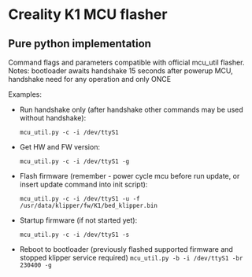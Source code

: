 # Creality K1 MCU flasher
## Pure python implementation

Command flags and parameters compatible with official mcu_util flasher.
Notes:
bootloader awaits handshake 15 seconds after powerup MCU,
handshake need for any operation and only ONCE

Examples:
 - Run handshake only (after handshake other commands may be used without handshake):

    `mcu_util.py -c -i /dev/ttyS1`

- Get HW and FW version:

    `mcu_util.py -c -i /dev/ttyS1 -g`

- Flash firmware (remember - power cycle mcu before run update, or insert update command into init script):

    `mcu_util.py -c -i /dev/ttyS1 -u -f /usr/data/klipper/fw/K1/bed_klipper.bin`

- Startup firmware (if not started yet):

    `mcu_util.py -c -i /dev/ttyS1 -s`

- Reboot to bootloader (previously flashed supported firmware and stopped klipper service required)
    `mcu_util.py -b -i /dev/ttyS1 -br 230400 -g`